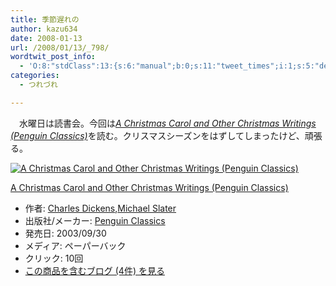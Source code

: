 ```yaml
---
title: 季節遅れの
author: kazu634
date: 2008-01-13
url: /2008/01/13/_798/
wordtwit_post_info:
  - 'O:8:"stdClass":13:{s:6:"manual";b:0;s:11:"tweet_times";i:1;s:5:"delay";i:0;s:7:"enabled";i:1;s:10:"separation";s:2:"60";s:7:"version";s:3:"3.7";s:14:"tweet_template";b:0;s:6:"status";i:2;s:6:"result";a:0:{}s:13:"tweet_counter";i:2;s:13:"tweet_log_ids";a:1:{i:0;i:3603;}s:9:"hash_tags";a:0:{}s:8:"accounts";a:1:{i:0;s:7:"kazu634";}}'
categories:
  - つれづれ

---
```

<div class="section">
<p>
    　水曜日は読書会。今回は<i><a href="http://d.hatena.ne.jp/asin/0140439056" onclick="__gaTracker('send', 'event', 'outbound-article', 'http://d.hatena.ne.jp/asin/0140439056', 'A Christmas Carol and Other Christmas Writings (Penguin Classics)');">A Christmas Carol and Other Christmas Writings (Penguin Classics)</a></i>を読む。クリスマスシーズンをはずしてしまったけど、頑張る。
</p>
  
<div class="hatena-asin-detail">
<a href="http://www.amazon.co.jp/dp/0140439056/?tag=hatena_st1-22&ascsubtag=d-7ibv" onclick="__gaTracker('send', 'event', 'outbound-article', 'http://www.amazon.co.jp/dp/0140439056/?tag=hatena_st1-22&ascsubtag=d-7ibv', '');"><img src="https://images-na.ssl-images-amazon.com/images/I/61tawf-7aWL._SL160_.jpg" class="hatena-asin-detail-image" alt="A Christmas Carol and Other Christmas Writings (Penguin Classics)" title="A Christmas Carol and Other Christmas Writings (Penguin Classics)" /></a></p> 
    
<div class="hatena-asin-detail-info">
<p class="hatena-asin-detail-title">
<a href="http://www.amazon.co.jp/dp/0140439056/?tag=hatena_st1-22&ascsubtag=d-7ibv" onclick="__gaTracker('send', 'event', 'outbound-article', 'http://www.amazon.co.jp/dp/0140439056/?tag=hatena_st1-22&ascsubtag=d-7ibv', 'A Christmas Carol and Other Christmas Writings (Penguin Classics)');">A Christmas Carol and Other Christmas Writings (Penguin Classics)</a>
</p>
      
<ul>
<li>
<span class="hatena-asin-detail-label">作者:</span> <a href="http://d.hatena.ne.jp/keyword/Charles%20Dickens" onclick="__gaTracker('send', 'event', 'outbound-article', 'http://d.hatena.ne.jp/keyword/Charles%20Dickens', 'Charles Dickens');" class="keyword">Charles Dickens</a>,<a href="http://d.hatena.ne.jp/keyword/Michael%20Slater" onclick="__gaTracker('send', 'event', 'outbound-article', 'http://d.hatena.ne.jp/keyword/Michael%20Slater', 'Michael Slater');" class="keyword">Michael Slater</a>
</li>
<li>
<span class="hatena-asin-detail-label">出版社/メーカー:</span> <a href="http://d.hatena.ne.jp/keyword/Penguin%20Classics" onclick="__gaTracker('send', 'event', 'outbound-article', 'http://d.hatena.ne.jp/keyword/Penguin%20Classics', 'Penguin Classics');" class="keyword">Penguin Classics</a>
</li>
<li>
<span class="hatena-asin-detail-label">発売日:</span> 2003/09/30
</li>
<li>
<span class="hatena-asin-detail-label">メディア:</span> ペーパーバック
</li>
<li>
<span class="hatena-asin-detail-label">クリック</span>: 10回
</li>
<li>
<a href="http://d.hatena.ne.jp/asin/0140439056" onclick="__gaTracker('send', 'event', 'outbound-article', 'http://d.hatena.ne.jp/asin/0140439056', 'この商品を含むブログ (4件) を見る');" target="_blank">この商品を含むブログ (4件) を見る</a>
</li>
</ul>
</div>
    
<div class="hatena-asin-detail-foot">
</div>
</div>
</div>

